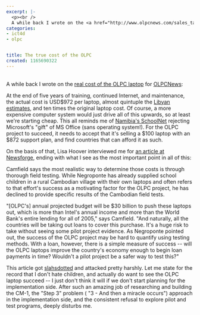 ```yaml
---
excerpt: |-
  <p><br />
  A while back I wrote on the <a href="http://www.olpcnews.com/sales_talk/price/the_real_cost_of_the.html">real cost of the OLPC laptop</a> for <a href="http://www.olpcnews.com/">OLPCNews</a>:</p>
categories:
- ict4d
- olpc


title: The true cost of the OLPC
created: 1165690322
---
```

<p><br />
A while back I wrote on the <a href="http://www.olpcnews.com/sales_talk/price/the_real_cost_of_the.html">real cost of the OLPC laptop</a> for <a href="http://www.olpcnews.com/">OLPCNews</a>:</p>


At the end of five years of training, continued Internet, and maintenance, the actual cost is USD$972 per laptop, almost quintuple the <a href="http://www.olpcnews.com/countries/libya/one_laptop_per_libyan_child.html">Libyan estimates</a>, and ten times the original laptop cost.  Of course, a more expensive computer system would just drive all of this upwards, so at least we're starting cheap.  This all reminds me of <a href="http://www.theregister.co.uk/2002/10/31/namibia_wisely_spurns_m_gift/">Namibia's SchoolNet</a> rejecting Microsoft's "gift" of MS Office (sans operating system!).  For the OLPC project to succeed, it needs to accept that it's selling a $100 laptop with an $872 support plan, and find countries that can afford it as such.

<p>On the basis of that, Lisa Hoover interviewed me for <a href="http://hardware.newsforge.com/hardware/06/12/01/1546208.shtml?tid=61&tid=3">an article at Newsforge</a>, ending with what I see as the most important point in all of this:</p>

 Camfield says the most realistic way to determine those costs is through thorough field testing. While Negroponte has already supplied school children in a rural Cambodian village with their own laptops and often refers to that effort's success as a motivating factor for the OLPC project, he has declined to provide specific results of the Cambodian field tests.

<p>"[OLPC's] annual projected budget will be $30 billion to push these laptops out, which is more than Intel's annual income and more than the World Bank's entire lending for all of 2005," says Camfield. "And naturally, all the countries will be taking out loans to cover this purchase. It's a huge risk to take without seeing some pilot project evidence. As Negroponte pointed out, the success of the OLPC project may be hard to quantify using testing methods. With a loan, however, there is a simple measure of success -- will the OLPC laptops improve the country's economy enough to begin loan payments in time? Wouldn't a pilot project be a safer way to test this?"</p>

<p>This article got <a href="http://hardware.slashdot.org/article.pl?sid=06/12/08/2217257">slahsdotted</a> and attacked pretty harshly. Let me state for the record that I don't hate children, and actually do want to see the OLPC laptop succeed -- I just don't think it will if we don't start planning for the implementation side.  After such an amazing job of researching and building the CM-1, the "Step 3" problem ( "3 - And then a miracle occurs")  approach in the implementation side, and the consistent refusal to explore pilot and test programs, deeply disturbs me.<br />
</p>
